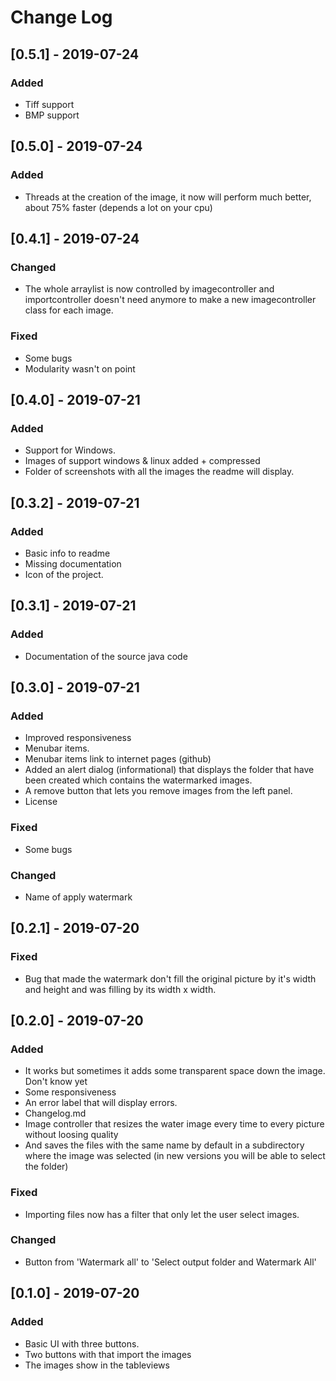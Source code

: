 <!-- markdownlint-disable MD024-->
# **Change Log**

## [0.5.1] - 2019-07-24

### Added

- Tiff support
- BMP support

## [0.5.0] - 2019-07-24

### Added

- Threads at the creation of the image, it now will perform much better, about 75% faster (depends a lot on your cpu)

## [0.4.1] - 2019-07-24

### Changed

- The whole arraylist is now controlled by imagecontroller and importcontroller doesn't need anymore to make a new imagecontroller class for each image.

### Fixed

- Some bugs
- Modularity wasn't on point

## [0.4.0] - 2019-07-21

### Added

- Support for Windows.
- Images of support windows & linux added + compressed
- Folder of screenshots with all the images the readme will display.

## [0.3.2] - 2019-07-21

### Added

- Basic info to readme
- Missing documentation
- Icon of the project.

## [0.3.1] - 2019-07-21

### Added

- Documentation of the source java code

## [0.3.0] - 2019-07-21

### Added

- Improved responsiveness
- Menubar items.
- Menubar items link to internet pages (github)
- Added an alert dialog (informational) that displays the folder that have been created which contains the watermarked images.
- A remove button that lets you remove images from the left panel.
- License

### Fixed

- Some bugs

### Changed

- Name of apply watermark

## [0.2.1] - 2019-07-20

### Fixed

- Bug that made the watermark don't fill the original picture by it's width and height and was filling by its width x width.

## [0.2.0] - 2019-07-20

### Added

- It works but sometimes it adds some transparent space down the image. Don't know yet
- Some responsiveness
- An error label that will display errors.
- Changelog.md
- Image controller that resizes the water image every time to every picture without loosing quality
- And saves the files with the same name by default in a subdirectory where the image was selected (in new versions you will be able to select the folder)

### Fixed

- Importing files now has a filter that only let the user select images.

### Changed

- Button from 'Watermark all' to 'Select output folder and Watermark All'

## [0.1.0] - 2019-07-20

### Added

- Basic UI with three buttons.
- Two buttons with that import the images
- The images show in the tableviews
